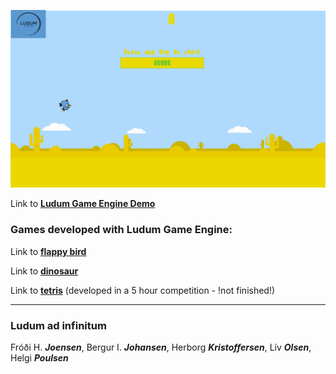 ![Flappy logo](extra/flappy.png)

Link to [**Ludum Game Engine Demo**](https://ElPolloLoco007.github.io/LudumGameEngine/)

### Games developed with Ludum Game Engine:

Link to [**flappy bird**](https://ElPolloLoco007.github.io/LudumFlappy/)

Link to [**dinosaur**](https://ElPolloLoco007.github.io/LudumDino/)

Link to [**tetris**](https://ElPolloLoco007.github.io/LudumTetris/) (developed in a 5 hour competition - !not finished!)

---

### Ludum **ad infinitum**

Fróði H. **_Joensen_**, Bergur I. **_Johansen_**, Herborg **_Kristoffersen_**, Lív **_Olsen_**, Helgi **_Poulsen_**
